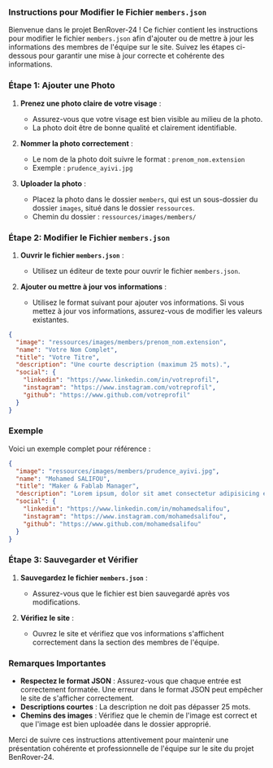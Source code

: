 ### Instructions pour Modifier le Fichier `members.json`

Bienvenue dans le projet BenRover-24 ! Ce fichier contient les instructions pour modifier le fichier `members.json` afin d'ajouter ou de mettre à jour les informations des membres de l'équipe sur le site. Suivez les étapes ci-dessous pour garantir une mise à jour correcte et cohérente des informations.

### Étape 1: Ajouter une Photo

1. **Prenez une photo claire de votre visage** :
   - Assurez-vous que votre visage est bien visible au milieu de la photo.
   - La photo doit être de bonne qualité et clairement identifiable.

2. **Nommer la photo correctement** :
   - Le nom de la photo doit suivre le format : `prenom_nom.extension`
   - Exemple : `prudence_ayivi.jpg`

3. **Uploader la photo** :
   - Placez la photo dans le dossier `members`, qui est un sous-dossier du dossier `images`, situé dans le dossier `ressources`.
   - Chemin du dossier : `ressources/images/members/`

### Étape 2: Modifier le Fichier `members.json`

1. **Ouvrir le fichier `members.json`** :
   - Utilisez un éditeur de texte pour ouvrir le fichier `members.json`.

2. **Ajouter ou mettre à jour vos informations** :
   - Utilisez le format suivant pour ajouter vos informations. Si vous mettez à jour vos informations, assurez-vous de modifier les valeurs existantes.

```json
{
  "image": "ressources/images/members/prenom_nom.extension",
  "name": "Votre Nom Complet",
  "title": "Votre Titre",
  "description": "Une courte description (maximum 25 mots).",
  "social": {
    "linkedin": "https://www.linkedin.com/in/votreprofil",
    "instagram": "https://www.instagram.com/votreprofil",
    "github": "https://www.github.com/votreprofil"
  }
}
```

### Exemple

Voici un exemple complet pour référence :

```json
{
  "image": "ressources/images/members/prudence_ayivi.jpg",
  "name": "Mohamed SALIFOU",
  "title": "Maker & Fablab Manager",
  "description": "Lorem ipsum, dolor sit amet consectetur adipisicing elit.",
  "social": {
    "linkedin": "https://www.linkedin.com/in/mohamedsalifou",
    "instagram": "https://www.instagram.com/mohamedsalifou",
    "github": "https://www.github.com/mohamedsalifou"
  }
}
```

### Étape 3: Sauvegarder et Vérifier

1. **Sauvegardez le fichier `members.json`** :
   - Assurez-vous que le fichier est bien sauvegardé après vos modifications.

2. **Vérifiez le site** :
   - Ouvrez le site et vérifiez que vos informations s'affichent correctement dans la section des membres de l'équipe.

### Remarques Importantes

- **Respectez le format JSON** : Assurez-vous que chaque entrée est correctement formatée. Une erreur dans le format JSON peut empêcher le site de s'afficher correctement.
- **Descriptions courtes** : La description ne doit pas dépasser 25 mots.
- **Chemins des images** : Vérifiez que le chemin de l'image est correct et que l'image est bien uploadée dans le dossier approprié.

Merci de suivre ces instructions attentivement pour maintenir une présentation cohérente et professionnelle de l'équipe sur le site du projet BenRover-24.